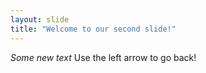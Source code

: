 ```yaml
---
layout: slide
title: "Welcome to our second slide!"
---
```

*Some new text*
Use the left arrow to go back!

